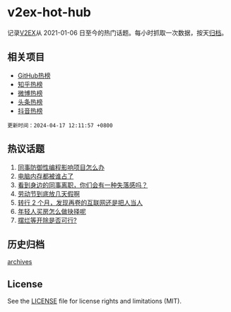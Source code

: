 # v2ex-hot-hub

 记录[V2EX](https://www.v2ex.com/)从 2021-01-06 日至今的热门话题。每小时抓取一次数据，按天[归档](archives)。
 
 ## 相关项目

- [GitHub热榜](https://github.com/lonnyzhang423/github-hot-hub)
- [知乎热榜](https://github.com/lonnyzhang423/zhihu-hot-hub)
- [微博热榜](https://github.com/lonnyzhang423/weibo-hot-hub)
- [头条热榜](https://github.com/lonnyzhang423/toutiao-hot-hub)
- [抖音热榜](https://github.com/lonnyzhang423/douyin-hot-hub)


 `更新时间：2024-04-17 12:11:57 +0800`

## 热议话题

1. [同事防御性编程影响项目怎么办](https://www.v2ex.com/t/1033145)
1. [电脑内存都被谁占了](https://www.v2ex.com/t/1032942)
1. [看到身边的同事离职，你们会有一种失落感吗？](https://www.v2ex.com/t/1032978)
1. [劳动节到底放几天假啊](https://www.v2ex.com/t/1033141)
1. [转行 2 个月，发现再卷的互联网还是把人当人](https://www.v2ex.com/t/1033104)
1. [年轻人买房怎么做抉择呢](https://www.v2ex.com/t/1032891)
1. [摆烂等开除是否可行?](https://www.v2ex.com/t/1032927)

## 历史归档

[archives](archives)

## License

See the [LICENSE](LICENSE) file for license rights and limitations (MIT).
